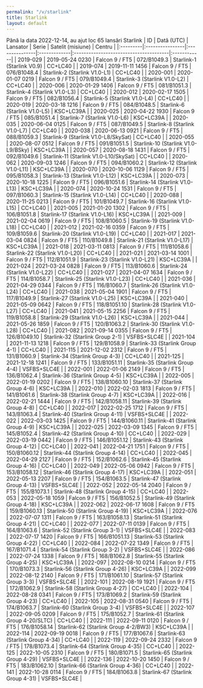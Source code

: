 ```yaml
---
permalink: "/v/starlink"
title: Starlink
layout: default
---
```


Până la data 2022-12-14, au ajut loc 65 lansări Starlink
| ID       | Dată (UTC)      | Lansator       | Serie        | Satelit (misiune)                      | Centru      |
|:---------|:----------------|:---------------|:-------------|:---------------------------------------|:------------|
| 2019-029 | 2019-05-24 0230 | Falcon 9 / FT5 | 072/B1049.3  | Starlink-1 (Starlink V0.9)             | CC+LC40     |
| 2019-074 | 2019-11-11 1456 | Falcon 9 / FT5 | 076/B1048.4  | Starlink-2 (Starlink V1.0-L1)          | CC+LC40     |
| 2020-001 | 2020-01-07 0219 | Falcon 9 / FT5 | 079/B1049.4  | Starlink-3 (Starlink V1.0-L2)          | CC+LC40     |
| 2020-006 | 2020-01-29 1406 | Falcon 9 / FT5 | 081/B1051.3  | Starlink-4 (Starlink V1.0-L3)          | CC+LC40     |
| 2020-012 | 2020-02-17 1505 | Falcon 9 / FT5 | 082/B1056.4  | Starlink-5 (Starlink V1.0-L4)          | CC+LC40     |
| 2020-019 | 2020-03-18 1216 | Falcon 9 / FT5 | 084/B1048.5  | Starlink-6 (Starlink V1.0-L5)          | KSC+LC39A   |
| 2020-025 | 2020-04-22 1930 | Falcon 9 / FT5 | 085/B1051.4  | Starlink-7 (Starlink V1.0-L6)          | KSC+LC39A   |
| 2020-035 | 2020-06-04 0125 | Falcon 9 / FT5 | 087/B1049.5  | Starlink-8 (Starlink V1.0-L7)          | CC+LC40     |
| 2020-038 | 2020-06-13 0921 | Falcon 9 / FT5 | 088/B1059.3  | Starlink-9 (Starlink V1.0-L8/SkySat)   | CC+LC40     |
| 2020-055 | 2020-08-07 0512 | Falcon 9 / FT5 | 091/B1051.5  | Starlink-10 (Starlink V1.0-L9/BSky)    | KSC+LC39A   |
| 2020-057 | 2020-08-18 1431 | Falcon 9 / FT5 | 092/B1049.6  | Starlink-11 (Starlink V1.0-L10/SkySat) | CC+LC40     |
| 2020-062 | 2020-09-03 1246 | Falcon 9 / FT5 | 094/B1060.2  | Starlink-12 (Starlink V1.0-L11)        | KSC+LC39A   |
| 2020-070 | 2020-10-06 1129 | Falcon 9 / FT5 | 095/B1058.3  | Starlink-13 (Starlink V1.0-L12)        | KSC+LC39A   |
| 2020-073 | 2020-10-18 1225 | Falcon 9 / FT5 | 096/B1051.6  | Starlink-14 (Starlink V1.0-L13)        | KSC+LC39A   |
| 2020-074 | 2020-10-24 1531 | Falcon 9 / FT5 | 097/B1060.3  | Starlink-15 (Starlink V1.0-L14)        | CC+LC40     |
| 2020-088 | 2020-11-25 0213 | Falcon 9 / FT5 | 101/B1049.7  | Starlink-16 (Starlink V1.0-L15)        | CC+LC40     |
| 2021-005 | 2021-01-20 1302 | Falcon 9 / FT5 | 106/B1051.8  | Starlink-17 (Starlink V1.0-L16)        | KSC+LC39A   |
| 2021-009 | 2021-02-04 0619 | Falcon 9 / FT5 | 108/B1060.5  | Starlink-19 (Starlink V1.0-L18)        | CC+LC40     |
| 2021-012 | 2021-02-16 0359 | Falcon 9 / FT5 | 109/B1059.6  | Starlink-20 (Starlink V1.0-L19)        | CC+LC40     |
| 2021-017 | 2021-03-04 0824 | Falcon 9 / FT5 | 110/B1049.8  | Starlink-21 (Starlink V1.0-L17)        | KSC+LC39A   |
| 2021-018 | 2021-03-11 0813 | Falcon 9 / FT5 | 111/B1058.6  | Starlink-22 (Starlink V1.0-L20)        | CC+LC40     |
| 2021-021 | 2021-03-14 1001 | Falcon 9 / FT5 | 112/B1051.9  | Starlink-23 (Starlink V1.0-L21)        | KSC+LC39A   |
| 2021-024 | 2021-03-24 0828 | Falcon 9 / FT5 | 113/B1060.6  | Starlink-24 (Starlink V1.0-L22)        | CC+LC40     |
| 2021-027 | 2021-04-07 1634 | Falcon 9 / FT5 | 114/B1058.7  | Starlink-25 (Starlink V1.0-L23)        | CC+LC40     |
| 2021-036 | 2021-04-29 0344 | Falcon 9 / FT5 | 116/B1060.7  | Starlink-26 (Starlink V1.0-L24)        | CC+LC40     |
| 2021-038 | 2021-05-04 1901 | Falcon 9 / FT5 | 117/B1049.9  | Starlink-27 (Starlink V1.0-L25)        | KSC+LC39A   |
| 2021-040 | 2021-05-09 0642 | Falcon 9 / FT5 | 118/B1051.10 | Starlink-28 (Starlink V1.0-L27)        | CC+LC40     |
| 2021-041 | 2021-05-15 2256 | Falcon 9 / FT5 | 119/B1058.8  | Starlink-29 (Starlink V1.0-L26)        | KSC+LC39A   |
| 2021-044 | 2021-05-26 1859 | Falcon 9 / FT5 | 120/B1063.2  | Starlink-30 (Starlink V1.0-L28)        | CC+LC40     |
| 2021-082 | 2021-09-14 0355 | Falcon 9 / FT5 | 126/B1049.10 | Starlink-32 (Starlink Group 2-1)       | VSFBS+SLC4E |
| 2021-104 | 2021-11-13 1218 | Falcon 9 / FT5 | 129/B1058.9  | Starlink-33 (Starlink Group 4-1)       | CC+LC40     |
| 2021-115 | 2021-12-02 2312 | Falcon 9 / FT5 | 131/B1060.9  | Starlink-34 (Starlink Group 4-3)       | CC+LC40     |
| 2021-125 | 2021-12-18 1241 | Falcon 9 / FT5 | 133/B1051.11 | Starlink-35 (Starlink Group 4-4)       | VSFBS+SLC4E |
| 2022-001 | 2022-01-06 2149 | Falcon 9 / FT5 | 136/B1062.4  | Starlink-36 (Starlink Group 4-5)       | KSC+LC39A   |
| 2022-005 | 2022-01-19 0202 | Falcon 9 / FT5 | 138/B1060.10 | Starlink-37 (Starlink Group 4-6)       | KSC+LC39A   |
| 2022-010 | 2022-02-03 1813 | Falcon 9 / FT5 | 141/B1061.6  | Starlink-38 (Starlink Group 4-7)       | KSC+LC39A   |
| 2022-016 | 2022-02-21 1444 | Falcon 9 / FT5 | 142/B1058.11 | Starlink-39 (Starlink Group 4-8)       | CC+LC40     |
| 2022-017 | 2022-02-25 1712 | Falcon 9 / FT5 | 143/B1063.4  | Starlink-40 (Starlink Group 4-11)      | VSFBS+SLC4E |
| 2022-022 | 2022-03-03 1425 | Falcon 9 / FT5 | 144/B1060.11 | Starlink-41 (Starlink Group 4-9)       | KSC+LC39A   |
| 2022-025 | 2022-03-09 1345 | Falcon 9 / FT5 | 145/B1052.4  | Starlink-42 (Starlink Group 4-10)      | CC+LC40     |
| 2022-029 | 2022-03-19 0442 | Falcon 9 / FT5 | 146/B1051.12 | Starlink-43 (Starlink Group 4-12)      | CC+LC40     |
| 2022-041 | 2022-04-21 1751 | Falcon 9 / FT5 | 150/B1060.12 | Starlink-44 (Starlink Group 4-14)      | CC+LC40     |
| 2022-045 | 2022-04-29 2127 | Falcon 9 / FT5 | 152/B1062.6  | Starlink-45 (Starlink Group 4-16)      | CC+LC40     |
| 2022-049 | 2022-05-06 0942 | Falcon 9 / FT5 | 153/B1058.12 | Starlink-46 (Starlink Group 4-17)      | KSC+LC39A   |
| 2022-051 | 2022-05-13 2207 | Falcon 9 / FT5 | 154/B1063.5  | Starlink-47 (Starlink Group 4-13)      | VSFBS+SLC4E |
| 2022-052 | 2022-05-14 2040 | Falcon 9 / FT5 | 155/B1073.1  | Starlink-48 (Starlink Group 4-15)      | CC+LC40     |
| 2022-053 | 2022-05-18 1059 | Falcon 9 / FT5 | 156/B1052.5  | Starlink-49 (Starlink Group 4-18)      | KSC+LC39A   |
| 2022-062 | 2022-06-17 1608 | Falcon 9 / FT5 | 159/B1060.13 | Starlink-50 (Starlink Group 4-19)      | KSC+LC39A   |
| 2022-076 | 2022-07-07 1311 | Falcon 9 / FT5 | 163/B1058.13 | Starlink-51 (Starlink Group 4-21)      | CC+LC40     |
| 2022-077 | 2022-07-11 0139 | Falcon 9 / FT5 | 164/B1063.6  | Starlink-52 (Starlink Group 3-1)       | VSFBS+SLC4E |
| 2022-083 | 2022-07-17 1420 | Falcon 9 / FT5 | 166/B1051.13 | Starlink-53 (Starlink Group 4-22)      | CC+LC40     |
| 2022-084 | 2022-07-22 1349 | Falcon 9 / FT5 | 167/B1071.4  | Starlink-54 (Starlink Group 3-2)       | VSFBS+SLC4E |
| 2022-086 | 2022-07-24 1338 | Falcon 9 / FT5 | 168/B1062.8  | Starlink-55 (Starlink Group 4-25)      | KSC+LC39A   |
| 2022-097 | 2022-08-10 0214 | Falcon 9 / FT5 | 170/B1073.3  | Starlink-56 (Starlink Group 4-26)      | KSC+LC39A   |
| 2022-099 | 2022-08-12 2140 | Falcon 9 / FT5 | 171/B1061.10 | Starlink-57 (Starlink Group 3-3)       | VSFBS+SLC4E |
| 2022-101 | 2022-08-19 1921 | Falcon 9 / FT5 | 172/B1062.9  | Starlink-58 (Starlink Group 4-27)      | CC+LC40     |
| 2022-104 | 2022-08-28 0341 | Falcon 9 / FT5 | 173/B1069.2  | Starlink-59 (Starlink Group 4-23)      | CC+LC40     |
| 2022-105 | 2022-08-31 0540 | Falcon 9 / FT5 | 174/B1063.7  | Starlink-60 (Starlink Group 3-4)       | VSFBS+SLC4E |
| 2022-107 | 2022-09-05 0209 | Falcon 9 / FT5 | 175/B1052.7  | Starlink-61 (Starlink Group 4-20/SLTC) | CC+LC40     |
| 2022-111 | 2022-09-11 0120 | Falcon 9 / FT5 | 176/B1058.14 | Starlink-62 (Starlink Group 4-2/BW3)   | KSC+LC39A   |
| 2022-114 | 2022-09-19 0018 | Falcon 9 / FT5 | 177/B1067.6  | Starlink-63 (Starlink Group 4-34)      | CC+LC40     |
| 2022-119 | 2022-09-24 2332 | Falcon 9 / FT5 | 178/B1073.4  | Starlink-64 (Starlink Group 4-35)      | CC+LC40     |
| 2022-125 | 2022-10-05 2310 | Falcon 9 / FT5 | 180/B1071.5  | Starlink-65 (Starlink Group 4-29)      | VSFBS+SLC4E |
| 2022-136 | 2022-10-20 1450 | Falcon 9 / FT5 | 183/B1062.10 | Starlink-66 (Starlink Group 4-36)      | CC+LC40     |
| 2022-141 | 2022-10-28 0114 | Falcon 9 / FT5 | 184/B1063.8  | Starlink-67 (Starlink Group 4-31)      | VSFBS+SLC4E |
